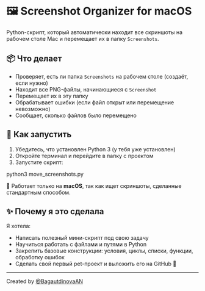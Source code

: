 # 🖼 Screenshot Organizer for macOS

Python-скрипт, который автоматически находит все скриншоты на рабочем столе Mac и перемещает их в папку `Screenshots`.

## 📦 Что делает

- Проверяет, есть ли папка `Screenshots` на рабочем столе (создаёт, если нужно)  
- Находит все PNG-файлы, начинающиеся с `Screenshot`  
- Перемещает их в эту папку  
- Обрабатывает ошибки (если файл открыт или перемещение невозможно)  
- Сообщает, сколько файлов было перемещено  

## 🚀 Как запустить

1. Убедитесь, что установлен Python 3 (у тебя уже установлен)  
2. Откройте терминал и перейдите в папку с проектом  
3. Запустите скрипт:

python3 move_screenshots.py

📌 Работает только на **macOS**, так как ищет скриншоты, сделанные стандартным способом.

## ✨ Почему я это сделала

Я хотела:  
- Написать полезный мини-скрипт под свою задачу  
- Научиться работать с файлами и путями в Python  
- Закрепить базовые конструкции: условия, циклы, списки, функции, обработку ошибок  
- Сделать свой первый pet-проект и выложить его на GitHub 🐣  

---

Created by [@BagautdinovaAN](https://github.com/BagautdinovaAN)